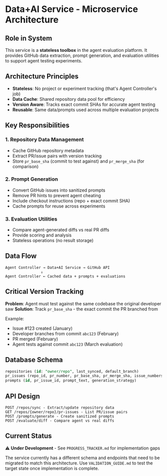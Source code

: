 # Data+AI Service - Microservice Architecture

## Role in System

This service is a **stateless toolbox** in the agent evaluation platform. It provides GitHub data extraction, prompt generation, and evaluation utilities to support agent testing experiments.

## Architecture Principles

- **Stateless**: No project or experiment tracking (that's Agent Controller's job)
- **Data Cache**: Shared repository data pool for efficiency
- **Version Aware**: Tracks exact commit SHAs for accurate agent testing
- **Reusable**: Same data/prompts used across multiple evaluation projects

## Key Responsibilities

### 1. Repository Data Management
- Cache GitHub repository metadata
- Extract PR/issue pairs with version tracking
- Store `pr_base_sha` (commit to test against) and `pr_merge_sha` (for comparison)

### 2. Prompt Generation
- Convert GitHub issues into sanitized prompts
- Remove PR hints to prevent agent cheating
- Include checkout instructions (repo + exact commit SHA)
- Cache prompts for reuse across experiments

### 3. Evaluation Utilities
- Compare agent-generated diffs vs real PR diffs
- Provide scoring and analysis
- Stateless operations (no result storage)

## Data Flow

```
Agent Controller → Data+AI Service → GitHub API
                ↓
Agent Controller ← Cached data + prompts + evaluations
```

## Critical Version Tracking

**Problem**: Agent must test against the same codebase the original developer saw
**Solution**: Track `pr_base_sha` - the exact commit the PR branched from

Example:
- Issue #123 created (January)
- Developer branches from commit `abc123` (February)  
- PR merged (February)
- Agent tests against commit `abc123` (March evaluation)

## Database Schema

```sql
repositories (id: "owner/repo", last_synced, default_branch)
pr_issues (repo_id, pr_number, pr_base_sha, pr_merge_sha, issue_numbers: json)
prompts (id, pr_issue_id, prompt_text, generation_strategy)
```

## API Design

```
POST /repos/sync - Extract/update repository data
GET /repos/{owner/repo}/pr-issues - List PR/issue pairs
POST /prompts/generate - Create sanitized prompts
POST /evaluate/diff - Compare agent vs real diffs
```

## Current Status

⚠️ **Under Development** - See `PROGRESS_TRACKER.md` for implementation gaps

The service currently has a different schema and endpoints that need to be migrated to match this architecture. Use `VALIDATION_GUIDE.md` to test the target state once implementation is complete.
